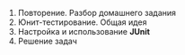 1. Повторение. Разбор домашнего задания
1. Юнит-тестирование. Общая идея
1. Настройка и использование **JUnit**
1. Решение задач
